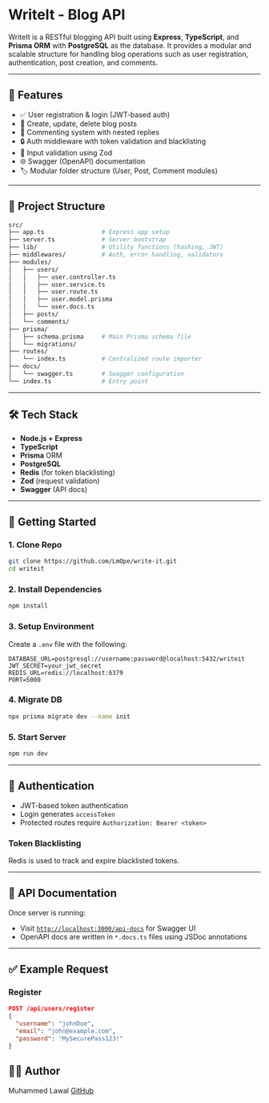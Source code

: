 # WriteIt - Blog API

WriteIt is a RESTful blogging API built using **Express**, **TypeScript**, and **Prisma ORM** with **PostgreSQL** as the database. It provides a modular and scalable structure for handling blog operations such as user registration, authentication, post creation, and comments.

---

## 🧩 Features

* ✅ User registration & login (JWT-based auth)
* 📝 Create, update, delete blog posts
* 💬 Commenting system with nested replies
* 🔒 Auth middleware with token validation and blacklisting
* 🧪 Input validation using Zod
* 🌐 Swagger (OpenAPI) documentation
* 🏷️ Modular folder structure (User, Post, Comment modules)

---

## 📁 Project Structure

```bash
src/
├── app.ts                # Express app setup
├── server.ts             # Server bootstrap
├── lib/                  # Utility functions (hashing, JWT)
├── middlewares/          # Auth, error handling, validators
├── modules/
│   ├── users/
│   │   ├── user.controller.ts
│   │   ├── user.service.ts
│   │   ├── user.route.ts
│   │   ├── user.model.prisma
│   │   └── user.docs.ts
│   ├── posts/
│   └── comments/
├── prisma/
│   ├── schema.prisma     # Main Prisma schema file
│   └── migrations/
├── routes/
│   └── index.ts          # Centralized route importer
├── docs/
│   └── swagger.ts        # Swagger configuration
└── index.ts              # Entry point
```

---

## 🛠 Tech Stack

* **Node.js + Express**
* **TypeScript**
* **Prisma** ORM
* **PostgreSQL**
* **Redis** (for token blacklisting)
* **Zod** (request validation)
* **Swagger** (API docs)

---

## 🚀 Getting Started

### 1. Clone Repo

```bash
git clone https://github.com/LmOpe/write-it.git
cd writeit
```

### 2. Install Dependencies

```bash
npm install
```

### 3. Setup Environment

Create a `.env` file with the following:

```env
DATABASE_URL=postgresql://username:password@localhost:5432/writeit
JWT_SECRET=your_jwt_secret
REDIS_URL=redis://localhost:6379
PORT=5000
```

### 4. Migrate DB

```bash
npx prisma migrate dev --name init
```

### 5. Start Server

```bash
npm run dev
```

---

## 🔐 Authentication

* JWT-based token authentication
* Login generates `accessToken`
* Protected routes require `Authorization: Bearer <token>`

### Token Blacklisting

Redis is used to track and expire blacklisted tokens.

---

## 📘 API Documentation

Once server is running:

* Visit [`http://localhost:3000/api-docs`](http://localhost:3000/api-docs) for Swagger UI
* OpenAPI docs are written in `*.docs.ts` files using JSDoc annotations

---

## ✅ Example Request

### Register

```json
POST /api/users/register
{
  "username": "johnDoe",
  "email": "john@example.com",
  "password": "MySecurePass123!"
}
```

## 👨‍💻 Author

Muhammed Lawal
[GitHub](https://github.com/LmOpe)
